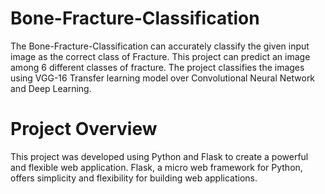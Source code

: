 # Bone-Fracture-Classification
The  Bone-Fracture-Classification can accurately classify the given input image as the correct class of Fracture. This project can predict an image among 6 different classes of fracture. The project classifies the images using VGG-16 Transfer learning model over Convolutional Neural Network and Deep Learning.

# Project Overview
This project was developed using Python and Flask to create a powerful and flexible web application. Flask, a micro web framework for Python, offers simplicity and flexibility for building web applications.
